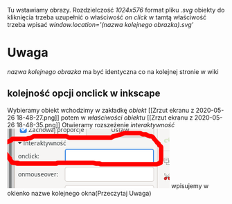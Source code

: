 Tu wstawiamy obrazy. 
Rozdzielczość *1024x576*
format pliku *.svg*
obiekty do kliknięcia trzeba uzupełnić o właściwość *on click*
w tamtą właściwość trzeba wpisać *window.location='(nazwa kolejnego obrazka).svg'*

# Uwaga
*nazwa kolejnego obrazka* ma być identyczna co na kolejnej stronie w wiki

## kolejność opcji onclick w inkscape
Wybieramy obiekt
wchodzimy w zakładkę *obiekt*   [[Zrzut ekranu z 2020-05-26 18-48-27.png]]
potem w *właściwości obiektu*   [[Zrzut ekranu z 2020-05-26 18-48-35.png]]
Otwieramy rozszeżenie *interaktywność* ![Zrzut ekranu z 2020-05-26 18-49-02.png](Zrzut%20ekranu%20z%202020-05-26%2018-49-02.png)
wpisujemy w okienko nazwe kolejnego okna(Przeczytaj Uwaga)

